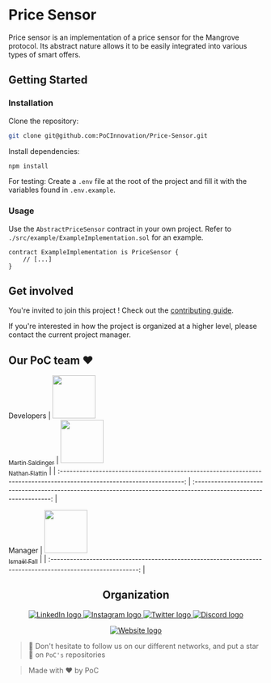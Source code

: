 # Price Sensor

Price sensor is an implementation of a price sensor for the Mangrove protocol.
Its abstract nature allows it to be easily integrated into various types of smart offers.

## Getting Started

### Installation

Clone the repository:

```bash
git clone git@github.com:PoCInnovation/Price-Sensor.git
```

Install dependencies:

```bash
npm install
```

For testing: Create a `.env` file at the root of the project and fill it with the variables found in `.env.example`.

### Usage

Use the `AbstractPriceSensor` contract in your own project.
Refer to `./src/example/ExampleImplementation.sol` for an example.

```solidity
contract ExampleImplementation is PriceSensor {
    // [...]
}
```

## Get involved

You're invited to join this project ! Check out the [contributing guide](./CONTRIBUTING.md).

If you're interested in how the project is organized at a higher level, please contact the current project manager.

## Our PoC team ❤️

Developers
| [<img src="https://github.com/LeTamanoir.png" width=85><br><sub>Martin Saldinger</sub>](https://github.com/LeTamanoir) | [<img src="https://github.com/Nfire2103.png" width=85><br><sub>Nathan Flattin</sub>](https://github.com/Nfire2103) |
| :--------------------------------------------------------------------------------------------------------------------: | :----------------------------------------------------------------------------------------------------------------: |

Manager
| [<img src="https://github.com/Doozers.png" width=85><br><sub>Ismaël Fall</sub>](https://github.com/Doozers) |
| :---------------------------------------------------------------------------------------------------------: |

<h2 align=center>
Organization
</h2>

<p align='center'>
    <a href="https://www.linkedin.com/company/pocinnovation/mycompany/">
        <img src="https://img.shields.io/badge/LinkedIn-0077B5?style=for-the-badge&logo=linkedin&logoColor=white" alt="LinkedIn logo">
    </a>
    <a href="https://www.instagram.com/pocinnovation/">
        <img src="https://img.shields.io/badge/Instagram-E4405F?style=for-the-badge&logo=instagram&logoColor=white" alt="Instagram logo"
>
    </a>
    <a href="https://twitter.com/PoCInnovation">
        <img src="https://img.shields.io/badge/Twitter-1DA1F2?style=for-the-badge&logo=twitter&logoColor=white" alt="Twitter logo">
    </a>
    <a href="https://discord.com/invite/Yqq2ADGDS7">
        <img src="https://img.shields.io/badge/Discord-7289DA?style=for-the-badge&logo=discord&logoColor=white" alt="Discord logo">
    </a>
</p>
<p align=center>
    <a href="https://www.poc-innovation.fr/">
        <img src="https://img.shields.io/badge/WebSite-1a2b6d?style=for-the-badge&logo=GitHub Sponsors&logoColor=white" alt="Website logo">
    </a>
</p>

> 🚀 Don't hesitate to follow us on our different networks, and put a star 🌟 on `PoC's` repositories

> Made with ❤️ by PoC
